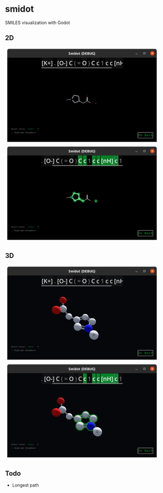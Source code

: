 # smidot
SMILES visualization with Godot


## 2D

![](Images/2d_base.png)
![](Images/2d_highlight.png)

## 3D

![](Images/3d_base.png)
![](Images/3d_highlight.png)

## Todo
* Longest path